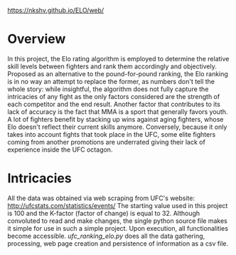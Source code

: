 https://nkshv.github.io/ELO/web/

# Overview

In this project, the Elo rating algorithm is employed to determine the relative skill levels between fighters and rank
them accordingly and objectively. Proposed as an alternative to the pound-for-pound ranking, the Elo ranking is in no way an attempt
to replace the former, as numbers don't tell the whole story: while insightful, the algorithm does not fully capture the intricacies of any fight as
the only factors considered are the strength of each competitor and the end result. Another factor that contributes to its lack of accuracy is the fact
that MMA is a sport that generally favors youth. A lot of fighters benefit by stacking up wins against aging fighters, whose Elo doesn't reflect their
current skills anymore. Conversely, because it only takes into account fights that took place in the UFC, some elite fighters coming from another promotions
are underrated giving their lack of experience inside the UFC octagon.

# Intricacies
All the data was obtained via web scraping from UFC's website: http://ufcstats.com/statistics/events/
The starting value used in this project is 100 and the K-factor (factor of change) is equal to 32.
Although convoluted to read and make changes, the single python source file makes it simple for use in such a simple project. Upon execution, all functionalities become accessible. *ufc_ranking_elo.py* does all the data gathering, processing, web page creation and persistence of information as a csv file.

